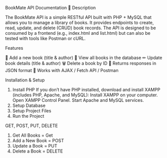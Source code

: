 BookMate API Documentation
🔹 Description

The BookMate API is a simple RESTful API built with PHP + MySQL that allows you to manage a library of books.
It provides endpoints to create, read, update, and delete (CRUD) book records.
The API is designed to be consumed by a frontend (e.g., index.html and list.html) but can also be tested with tools like Postman or cURL.

Features

📖 Add a new book (title & author)
📑 View all books in the database
✏ Update book details (title & author)
🗑 Delete a book by ID
🔄 Returns responses in JSON format
🚀 Works with AJAX / Fetch API / Postman

Installation & Setup
1. Install PHP
If you don’t have PHP installed, download and install XAMPP (includes PHP, Apache, and MySQL):
Install XAMPP on your computer.
Open XAMPP Control Panel.
Start Apache and MySQL services.
2. Setup Database
3. Setup Project Files
4. Run the Project

GET, POST, PUT, DELETE
   1. Get All Books = Get
   2. Add a New Book = POST
   3. Update a Book = PUT
   4. Delete a Book = DELETE
